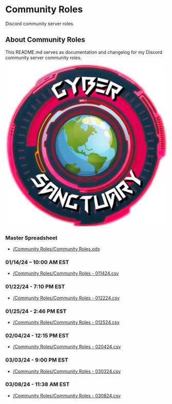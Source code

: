 # Community Roles
Discord community server roles.

## About Community Roles
This README.md serves as documentation and changelog for my Discord community server community roles.

![alttext](/Images/server_icon.png)

### Master Spreadsheet
* [/Community Roles/Community Roles.ods](/Community%20Roles/Community%20Roles.ods)

### 01/14/24 – 10:00 AM EST
* [/Community Roles/Community Roles - 011424.csv](/Community%20Roles/Community%20Roles%20-%20011424.csv)

### 01/22/24 - 7:10 PM EST
* [/Community Roles/Community Roles - 012224.csv](/Community%20Roles/Community%20Roles%20-%20012224.csv)

### 01/25/24 - 2:46 PM EST
* [/Community Roles/Community Roles - 012524.csv](/Community%20Roles/Community%20Roles%20-%20012524.csv)

### 02/04/24 - 12:15 PM EST
* [/Community Roles/Community Roles - 020424.csv](/Community%20Roles/Community%20Roles%20-%20020424.csv)

### 03/03/24 - 9:00 PM EST
* [/Community Roles/Community Roles - 030324.csv](/Community%20Roles/Community%20Roles%20-%20030324.csv)

### 03/08/24 - 11:38 AM EST
* [/Community Roles/Community Roles - 030824.csv](/Community%20Roles/Community%20Roles%20-%20030824.csv)